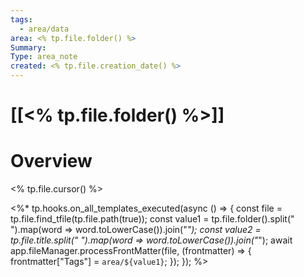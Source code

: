 ```yaml
---
tags:
  - area/data
area: <% tp.file.folder() %>
Summary: 
Type: area_note
created: <% tp.file.creation_date() %>
---
```

# [[<% tp.file.folder() %>]] 
# Overview
<% tp.file.cursor() %>

<%* 
tp.hooks.on_all_templates_executed(async () => { 
    const file = tp.file.find_tfile(tp.file.path(true)); 
    const value1 = tp.file.folder().split(" ").map(word => word.toLowerCase()).join("_"); 
    const value2 = tp.file.title.split(" ").map(word => word.toLowerCase()).join("_"); 
    await app.fileManager.processFrontMatter(file, (frontmatter) => { 
        frontmatter["Tags"] = `area/${value1}`; 
    }); 
});
%>